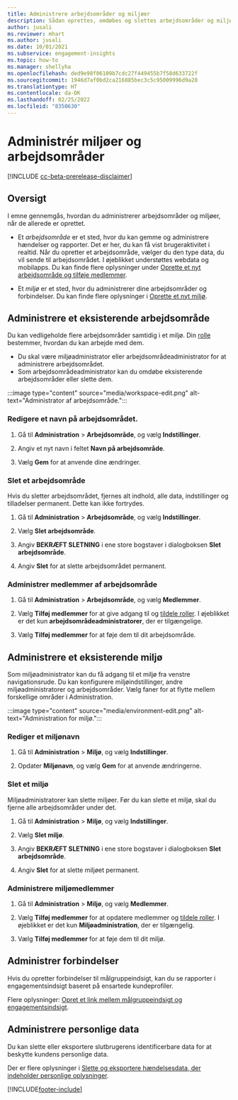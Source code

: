 ```yaml
---
title: Administrere arbejdsområder og miljøer
description: Sådan oprettes, omdøbes og slettes arbejdsområder og miljøer.
author: jusali
ms.reviewer: mhart
ms.author: jusali
ms.date: 10/01/2021
ms.subservice: engagement-insights
ms.topic: how-to
ms.manager: shellyha
ms.openlocfilehash: ded9e98f06109b7cdc27f449455b7f58d633722f
ms.sourcegitcommit: 1946d7af0bd2ca216885bec3c5c95009996d9a28
ms.translationtype: HT
ms.contentlocale: da-DK
ms.lasthandoff: 02/25/2022
ms.locfileid: "8350630"
---
```

# <a name="manage-environments-and-workspaces"></a>Administrér miljøer og arbejdsområder

[!INCLUDE [cc-beta-prerelease-disclaimer](includes/cc-beta-prerelease-disclaimer.md)]

## <a name="overview"></a>Oversigt

I emne gennemgås, hvordan du administrerer arbejdsområder og miljøer, når de allerede er oprettet. 

- Et *arbejdsområde* er et sted, hvor du kan gemme og administrere hændelser og rapporter. Det er her, du kan få vist brugeraktivitet i realtid. Når du opretter et arbejdsområde, vælger du den type data, du vil sende til arbejdsområdet. I øjeblikket understøttes webdata og mobilapps. Du kan finde flere oplysninger under [Oprette et nyt arbejdsområde og tilføje medlemmer](create-workspace.md).

- Et *miljø* er et sted, hvor du administrerer dine arbejdsområder og forbindelser. Du kan finde flere oplysninger i [Oprette et nyt miljø](create-new-environment.md).

## <a name="manage-an-existing-workspace"></a>Administrere et eksisterende arbejdsområde

Du kan vedligeholde flere arbejdsområder samtidig i et miljø. Din [rolle](user-roles.md) bestemmer, hvordan du kan arbejde med dem. 

 - Du skal være miljøadministrator eller arbejdsområdeadministrator for at administrere arbejdsområdet.
 - Som arbejdsområdeadministrator kan du omdøbe eksisterende arbejdsområder eller slette dem. 

:::image type="content" source="media/workspace-edit.png" alt-text="Administrator af arbejdsområde.":::

### <a name="edit-a-workspace-name"></a>Redigere et navn på arbejdsområdet.

1. Gå til **Administration** > **Arbejdsområde**, og vælg **Indstillinger**.

1. Angiv et nyt navn i feltet **Navn på arbejdsområde**.

1. Vælg **Gem** for at anvende dine ændringer.

### <a name="delete-a-workspace"></a>Slet et arbejdsområde

Hvis du sletter arbejdsområdet, fjernes alt indhold, alle data, indstillinger og tilladelser permanent. Dette kan ikke fortrydes.

1. Gå til **Administration** > **Arbejdsområde**, og vælg **Indstillinger**.

1. Vælg **Slet arbejdsområde**. 

1. Angiv **BEKRÆFT SLETNING** i ene store bogstaver i dialogboksen **Slet arbejdsområde**. 

1. Angiv **Slet** for at slette arbejdsområdet permanent.

### <a name="manage-workspace-members"></a>Administrer medlemmer af arbejdsområde

1. Gå til **Administration** > **Arbejdsområde**, og vælg **Medlemmer**.

1. Vælg **Tilføj medlemmer** for at give adgang til og [tildele roller](user-roles.md). I øjeblikket er det kun **arbejdsområdeadministratorer**, der er tilgængelige.

1. Vælg **Tilføj medlemmer** for at føje dem til dit arbejdsområde.

## <a name="manage-an-existing-environment"></a>Administrere et eksisterende miljø

Som miljøadministrator kan du få adgang til et miljø fra venstre navigationsrude. Du kan konfigurere miljøindstillinger, andre miljøadministratorer og arbejdsområder. Vælg faner for at flytte mellem forskellige områder i Administration.

:::image type="content" source="media/environment-edit.png" alt-text="Administration for miljø.":::

### <a name="edit-an-environment-name"></a>Rediger et miljønavn

1. Gå til **Administration** > **Miljø**, og vælg **Indstillinger**.

1. Opdater **Miljønavn**, og vælg **Gem** for at anvende ændringerne.

### <a name="delete-an-environment"></a>Slet et miljø

Miljøadministratorer kan slette miljøer. Før du kan slette et miljø, skal du fjerne alle arbejdsområder under det.

1. Gå til **Administration** > **Miljø**, og vælg **Indstillinger**.

1. Vælg **Slet miljø**. 

1. Angiv **BEKRÆFT SLETNING** i ene store bogstaver i dialogboksen **Slet arbejdsområde**. 

1. Angiv **Slet** for at slette miljøet permanent.

### <a name="manage-environment-members"></a>Administrere miljømedlemmer

1. Gå til **Administration** > **Miljø**, og vælg **Medlemmer**.

1. Vælg **Tilføj medlemmer** for at opdatere medlemmer og [tildele roller](user-roles.md). I øjeblikket er det kun **Miljøadministration**, der er tilgængelig.

1. Vælg **Tilføj medlemmer** for at føje dem til dit miljø.

## <a name="manage-connections"></a>Administrer forbindelser

Hvis du opretter forbindelser til målgruppeindsigt, kan du se rapporter i engagementsindsigt baseret på ensartede kundeprofiler. 

Flere oplysninger: [Opret et link mellem målgruppeindsigt og engagementsindsigt](integrate-audience-insights-engagement-insights.md).

## <a name="manage-personal-data"></a>Administrere personlige data

Du kan slette eller eksportere slutbrugerens identificerbare data for at beskytte kundens personlige data.

Der er flere oplysninger i [Slette og eksportere hændelsesdata, der indeholder personlige oplysninger](../dsr-rights-requests.md).

[!INCLUDE[footer-include](../includes/footer-banner.md)]
